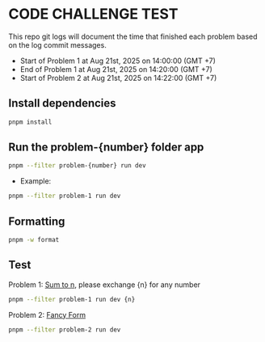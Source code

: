 # CODE CHALLENGE TEST

This repo git logs will document the time that finished each problem based on the log commit messages.

- Start of Problem 1 at Aug 21st, 2025 on 14:00:00 (GMT +7)
- End of Problem 1 at Aug 21st, 2025 on 14:20:00 (GMT +7)
- Start of Problem 2 at Aug 21st, 2025 on 14:22:00 (GMT +7)

## Install dependencies

```bash
pnpm install
```

## Run the problem-{number} folder app

```bash
pnpm --filter problem-{number} run dev
```

- Example:

```bash
pnpm --filter problem-1 run dev
```

## Formatting

```bash
pnpm -w format
```

## Test

Problem 1: [Sum to n](https://s5tech.notion.site/Code-Challenge-05cdb9e0d1ce432a843f763b5d5f7497?p=6052097f0f144200bbea7c2fa75c0124&pm=s&pvs=31), please exchange {n} for any number

```bash
pnpm --filter problem-1 run dev {n}
```

Problem 2: [Fancy Form](https://s5tech.notion.site/Code-Challenge-05cdb9e0d1ce432a843f763b5d5f7497?p=033865bc7c98401296f1caa748be1b04&pm=s)

```bash
pnpm --filter problem-2 run dev
```

